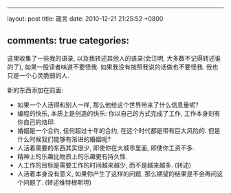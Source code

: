 
---
layout: post
title: 箴言
date: 2010-12-21 21:25:52 +0800

comments: true
categories: 
---

这里收集了一些我的语录, 以及我转述其他人的语录(会注明,
大多数不记得转述谁的了), 如果一股读者味道不要怪我.
如果我没有按照我说的话做也不要怪我. 我也只是一个心灵脆弱的人.

新的东西添加在前面:

-   如果一个人活得和别人一样, 那么他给这个世界带来了什么信息量呢?
-   编程的快乐, 本质上是创造的快乐: 你以自己的方式完成了工作,
    工作本身刻有你自己的烙印.
-   婚姻是一个合约, 任何超过十年的合约, 在这个时代都是带有巨大风险的.
    但是什么时候我们能够有渐进的婚姻呢?
-   人活着需要的东西其实很少, 即使你在大城市里面, 即使你工资不多.
-   精神上的乐趣比物质上的乐趣更有持久性.
-   人工作的目标是需要工作的时间越来越少, 而不是越来越多. (转述)
-   人活着本身没有意义, 如果你产生了这样的问题,
    那么期望的结果是不会再问这个问题了. (转述维特根斯坦)
